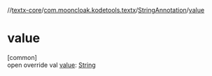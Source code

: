 //[textx-core](../../../index.md)/[com.mooncloak.kodetools.textx](../index.md)/[StringAnnotation](index.md)/[value](value.md)

# value

[common]\
open override val [value](value.md): [String](https://kotlinlang.org/api/latest/jvm/stdlib/kotlin/-string/index.html)

